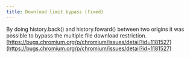 ```yaml
---
title: Download limit bypass (fixed)
---
```


By doing history.back() and history.foward() between two origins it was possible to bypass the multiple file download restriction. [https://bugs.chromium.org/p/chromium/issues/detail?id=1181527](https://bugs.chromium.org/p/chromium/issues/detail?id=1181527)
